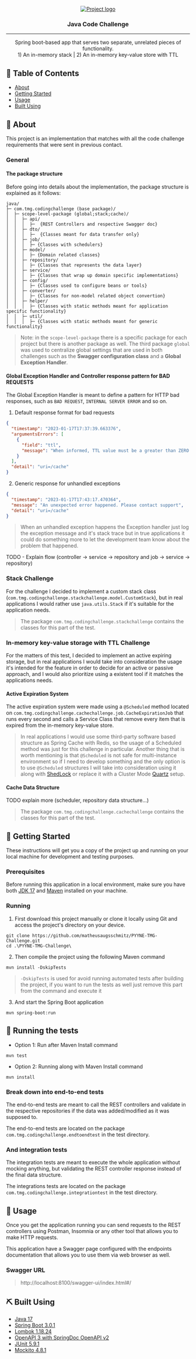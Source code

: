 <p align="center">
  <a href="" rel="noopener">
 <img src="https://www.themeetgroup.com/wp-content/themes/wfx-girder/assets/images/logo_2x.png" alt="Project logo"></a>
</p>

<h3 align="center">Java Code Challenge</h3>


---

<p align="center"> Spring boot-based app that serves two separate, unrelated pieces of functionality.   
    <br> 
    1) An in-memory stack | 2) An in-memory key-value store with TTL
</p>

## 📝 Table of Contents
- [About](#about)
- [Getting Started](#getting_started)
- [Usage](#usage)
- [Built Using](#built_using)

## 🧐 About <a name = "about"></a>
This project is an implementation that matches with all the code challenge requirements that were sent in previous contact.

### General

#### The package structure
Before going into details about the implementation, the package structure is explained as it follows:
```
java/
├─ com.tmg.codingchallenge (base package)/
│  ├─ scope-level-package (global;stack;cache)/
│  │  ├─ api/
│  │  │  ├─  {REST Controllers and respective Swagger doc}
│  │  ├─ dto/
│  │  │  ├─  {Classes meant for data transfer only}
│  │  ├─ job/
│  │  │  ├─ {Classes with schedulers}
│  │  ├─ model/
│  │  │  ├─ {Domain related classes}
│  │  ├─ repository/
│  │  │  ├─ {Classes that represents the data layer}
│  │  ├─ service/
│  │  │  ├─ {Classes that wrap up domain specific implementations}
│  │  ├─ config/
│  │  │  ├─ {Classes used to configure beans or tools}
│  │  ├─ converter/
│  │  │  ├─ {Classes for non-model related object convertion}
│  │  ├─ helper/
│  │  │  ├─ {Classes with static methods meant for application specific functionality}
│  │  ├─ util/
│  │  │  ├─ {Classes with static methods meant for generic functionality}
```
> Note: in the `scope-level-package` there is a specific package for each project but there is another package as well. The third package `global` was used to centralize global settings that are used in both challenges such as the **Swagger configuration class** and a **Global Exception Handler**.

#### Global Exception Handler and Controller response pattern for BAD REQUESTS
The Global Exception Handler is meant to define a pattern for HTTP bad responses, such as `BAD REQUEST`, `INTERNAL SERVER ERROR` and so on.

1. Default response format for bad requests
```json
{
  "timestamp": "2023-01-17T17:37:39.663376",
  "argumentsErrors": [
    {
      "field": "ttl",
      "message": "When informed, TTL value must be a greater than ZERO!"
    }
  ],
  "detail": "uri=/cache"
}
```

2. Generic response for unhandled exceptions
```json
{
  "timestamp": "2023-01-17T17:43:17.470364",
  "message": "An unexpected error happened. Please contact support",
  "detail": "uri=/cache"
}
```
> When an unhandled exception happens the Exception handler just log the exception message and it's stack trace but in true applications it could do something more to let the development team know about the problem that happened. 

TODO - Explain flow (controller -> service -> repository and job -> service -> repository)

### Stack Challenge
For the challenge I decided to implement a custom stack class (`com.tmg.codingchallenge.stackchallenge.model.CustomStack`), but in real applications I would rather use
  `java.utils.Stack` if it's suitable for the application needs.
> The package `com.tmg.codingchallenge.stackchallenge` contains the classes for this part of the test.

### In-memory key-value storage with TTL Challenge

For the matters of this test, I decided to implement an active expiring storage, but in real applications I would take
into consideration the usage it's intended for the feature in order to decide for an active or passive approach, and I would also prioritize using a existent tool if it matches the applications needs.

#### Active Expiration System
The active expiration system were made using a `@Scheduled` method located on `com.tmg.codingchallenge.cachechallenge.job.CacheExpirationJob` that runs every second and calls a Service Class that remove every item that is expired from the in-memory key-value store.
> In real applications I would use some third-party software based structure as Spring Cache with Redis, so the usage of a Scheduled method was just for this challenge in particular. Another thing that is worth mentioning is that `@Scheduled` is not safe for multi-instance environment so if I need to develop something and the only option is to use `@Scheduled` structures I will take into consideration using it along with [ShedLock](https://www.springcloud.io/post/2022-07/shedlock/#gsc.tab=0) or replace it with a Cluster Mode [Quartz](https://docs.spring.io/spring-boot/docs/2.0.0.M3/reference/html/boot-features-quartz.html) setup.

#### Cache Data Structure

TODO explain more (scheduler, repository data structure...)

> The package `com.tmg.codingchallenge.cachechallenge` contains the classes for this part of the test.

## 🏁 Getting Started <a name = "getting_started"></a>
These instructions will get you a copy of the project up and running on your local machine for development and testing purposes.

### Prerequisites
Before running this application in a local environment, make sure you have both [JDK 17](https://www.oracle.com/java/technologies/javase/jdk17-archive-downloads.html) and [Maven](https://maven.apache.org/) installed on your machine.

### Running

1. First download this project manually or clone it locally using Git and access the project's directory on your device.

```
git clone https://github.com/matheusaugsschmitz/PYYNE-TMG-Challenge.git
cd .\PYYNE-TMG-Challenge\
```

2. Then compile the project using the following Maven command

```
mvn install -DskipTests
```
> `-DskipTests` is used for avoid running automated tests after building the project, if you want to run the tests as well just remove this part from the command and execute it

3. And start the Spring Boot application
```
mvn spring-boot:run
```

## 🔧 Running the tests <a name = "tests"></a>

- Option 1: Run after Maven Install command
```
mvn test
```

- Option 2: Running along with Maven Install command
```
mvn install
```

### Break down into end-to-end tests
The end-to-end tests are meant to call the REST controllers and validate in the respective repositories if the data was added/modified as it was supposed to.

The end-to-end tests are located on the package `com.tmg.codingchallenge.endtoendtest` in the test directory.

### And integration tests
The integration tests are meant to execute the whole application without mocking anything, but validating the REST controller response instead of the final data structure.

The integrations tests are located on the package `com.tmg.codingchallenge.integrationtest` in the test directory.

## 🎈 Usage <a name="usage"></a>
Once you get the application running you can send requests to the REST controllers using Postman, Insomnia or any other tool that allows you to make HTTP requests.

This application have a Swagger page configured with the endpoints documentation that allows you to use them via web browser as well.

### Swagger URL
> http://localhost:8100/swagger-ui/index.html#/

## ⛏️ Built Using <a name = "built_using"></a>
- [Java 17](https://docs.oracle.com/en/java/javase/17/docs/api/index.html)
- [Spring Boot 3.0.1](https://docs.spring.io/spring-boot/docs/3.0.x/api/)
- [Lombok 1.18.24](https://projectlombok.org/features/)
- [OpenAPI 3 with SpringDoc OpenAPI v2](https://springdoc.org/v2/)
- [JUnit 5.9.1](https://junit.org/junit5/docs/5.9.1/api/index.html)
- [Mockito 4.8.1](https://javadoc.io/doc/org.mockito/mockito-core/4.8.1/org/mockito/Mockito.html)
